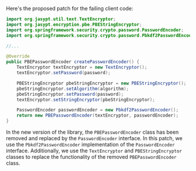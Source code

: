Here's the proposed patch for the failing client code:
```java
import org.jasypt.util.text.TextEncryptor;
import org.jasypt.encryption.pbe.PBEStringEncryptor;
import org.springframework.security.crypto.password.PasswordEncoder;
import org.springframework.security.crypto.password.Pbkdf2PasswordEncoder;

//...

@Override
public PBEPasswordEncoder createPasswordEncoder() {
    TextEncryptor textEncryptor = new TextEncryptor();
    textEncryptor.setPassword(password);

    PBEStringEncryptor pbeStringEncryptor = new PBEStringEncryptor();
    pbeStringEncryptor.setAlgorithm(algorithm);
    pbeStringEncryptor.setPassword(password);
    textEncryptor.setStringEncryptor(pbeStringEncryptor);

    PasswordEncoder passwordEncoder = new Pbkdf2PasswordEncoder();
    return new PBEPasswordEncoder(textEncryptor, passwordEncoder);
}
```
In the new version of the library, the `PBEPasswordEncoder` class has been removed and replaced by the `PasswordEncoder` interface. In this patch, we use the `Pbkdf2PasswordEncoder` implementation of the `PasswordEncoder` interface. Additionally, we use the `TextEncryptor` and `PBEStringEncryptor` classes to replace the functionality of the removed `PBEPasswordEncoder` class.